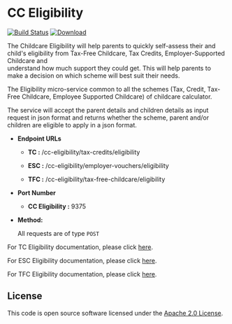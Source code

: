 # CC Eligibility

[![Build Status](https://travis-ci.org/hmrc/cc-eligibility.svg?branch=master)](https://travis-ci.org/hmrc/cc-eligibility) [ ![Download](https://api.bintray.com/packages/hmrc/releases/cc-eligibility/images/download.svg) ](https://bintray.com/hmrc/releases/cc-eligibility/_latestVersion)


The Childcare Eligibility will help parents to quickly self-assess their and child's eligibility from Tax-Free Childcare, Tax Credits, Employer-Supported Childcare and <br />
understand how much support they could get. This will help parents to make a decision on which scheme will best suit their needs.

The Eligibility micro-service common to all the schemes (Tax, Credit, Tax-Free Childcare, Employee Supported Childcare) of childcare calculator.

The service will accept the parent details and children details as input request in json format and returns whether the scheme, parent and/or children are eligible to apply in
a json format.


* **Endpoint URLs**

  * **TC  :**  /cc-eligibility/tax-credits/eligibility

  * **ESC :**  /cc-eligibility/employer-vouchers/eligibility

  * **TFC :**  /cc-eligibility/tax-free-childcare/eligibility



* **Port Number**

  * **CC Eligibility :** 9375



* **Method:**

  All requests are of type `POST`


For TC Eligibility documentation, please click [here](README_TC.md).

For ESC Eligibility documentation, please click [here](README_ESC.md).

For TFC Eligibility documentation, please click [here](README_TFC.md).


## License

This code is open source software licensed under the [Apache 2.0 License]("http://www.apache.org/licenses/LICENSE-2.0.html").
